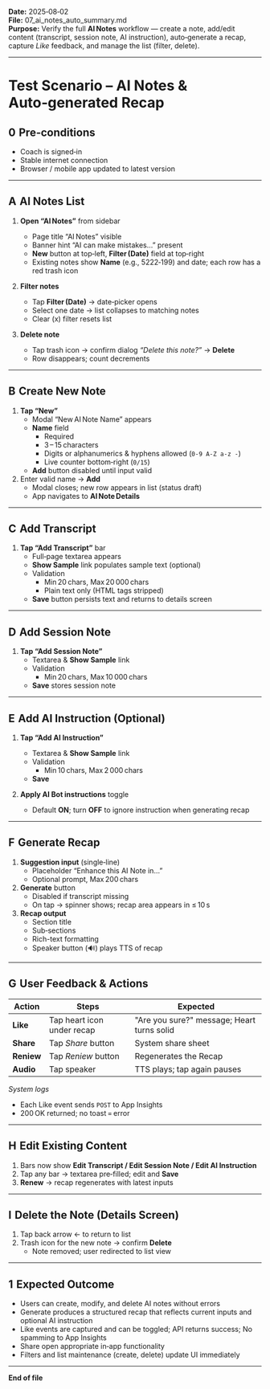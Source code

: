 **Date:** 2025‑08‑02  
**File:** 07_ai_notes_auto_summary.md  
**Purpose:** Verify the full **AI Notes** workflow — create a note, add/edit content (transcript, session note, AI instruction), auto‑generate a recap, capture *Like* feedback, and manage the list (filter, delete).

---

# Test Scenario – AI Notes & Auto‑generated Recap

## 0  Pre‑conditions
- Coach is signed‑in  
- Stable internet connection  
- Browser / mobile app updated to latest version  

---

## A  AI Notes List

1. **Open “AI Notes”** from sidebar  
   - Page title “AI Notes” visible  
   - Banner hint “AI can make mistakes…” present  
   - **New** button at top‑left, **Filter (Date)** field at top‑right  
   - Existing notes show **Name** (e.g., 5222‑199) and date; each row has a red trash icon

2. **Filter notes**  
   - Tap **Filter (Date)** → date‑picker opens  
   - Select one date → list collapses to matching notes  
   - Clear (x) filter resets list  

3. **Delete note**  
   - Tap trash icon → confirm dialog *“Delete this note?”* → **Delete**  
   - Row disappears; count decrements  

---

## B  Create New Note

1. **Tap “New”**  
   - Modal “New AI Note Name” appears  
   - **Name** field  
     - Required  
     - 3 – 15 characters  
     - Digits or alphanumerics & hyphens allowed (`0‑9 A‑Z a‑z ‑`)  
     - Live counter bottom‑right (`0/15`)  
   - **Add** button disabled until input valid  
2. Enter valid name → **Add**  
   - Modal closes; new row appears in list (status draft)  
   - App navigates to **AI Note Details**

---

## C  Add Transcript

1. **Tap “Add Transcript”** bar  
   - Full‑page textarea appears  
   - **Show Sample** link populates sample text (optional)  
   - Validation  
     - Min 20 chars, Max 20 000 chars  
     - Plain text only (HTML tags stripped)  
   - **Save** button persists text and returns to details screen  

---

## D  Add Session Note

1. **Tap “Add Session Note”**  
   - Textarea & **Show Sample** link  
   - Validation  
     - Min 20 chars, Max 10 000 chars  
   - **Save** stores session note  

---

## E  Add AI Instruction (Optional)

1. **Tap “Add AI Instruction”**  
   - Textarea & **Show Sample** link  
   - Validation  
     - Min 10 chars, Max 2 000 chars  
   - **Save**   

2. **Apply AI Bot instructions** toggle  
   - Default **ON**; turn **OFF** to ignore instruction when generating recap  

---

## F  Generate Recap

1. **Suggestion input** (single‑line)  
   - Placeholder “Enhance this AI Note in…”  
   - Optional prompt, Max 200 chars  
2. **Generate** button  
   - Disabled if transcript missing  
   - On tap → spinner shows; recap area appears in ≤ 10 s  
3. **Recap output**  
   - Section title
   - Sub‑sections
   - Rich-text formatting
   - Speaker button (🔊) plays TTS of recap  

---

## G  User Feedback & Actions

| Action | Steps | Expected |
|--------|-------|----------|
| **Like** | Tap heart icon under recap | "Are you sure?" message; Heart turns solid |
| **Share** | Tap *Share* button | System share sheet |
| **Reniew** | Tap *Reniew* button | Regenerates the Recap |
| **Audio** | Tap speaker | TTS plays; tap again pauses |

*System logs*  
- Each Like event sends `POST` to App Insights
- 200 OK returned; no toast = error  

---

## H  Edit Existing Content

1. Bars now show **Edit Transcript / Edit Session Note / Edit AI Instruction**  
2. Tap any bar → textarea pre‑filled; edit and **Save**  
3. **Renew** → recap regenerates with latest inputs  

---

## I  Delete the Note (Details Screen)

1. Tap back arrow ← to return to list  
2. Trash icon for the new note → confirm **Delete**  
   - Note removed; user redirected to list view  

---

## 1  Expected Outcome
- Users can create, modify, and delete AI notes without errors  
- Generate produces a structured recap that reflects current inputs and optional AI instruction  
- Like events are captured and can be toggled; API returns success; No spamming to App Insights 
- Share open appropriate in‑app functionality  
- Filters and list maintenance (create, delete) update UI immediately  

---

**End of file**